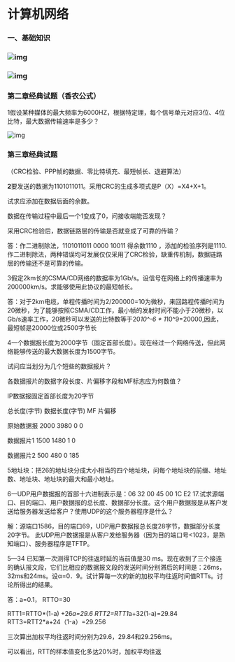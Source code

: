 # 计算机网络

### 一、基础知识

### ![img](https://img-blog.csdnimg.cn/20200602194307480.png?x-oss-process=image/watermark,type_ZmFuZ3poZW5naGVpdGk,shadow_10,text_aHR0cHM6Ly9ibG9nLmNzZG4ubmV0L3dlaXhpbl80Mjg3NTI0NQ==,size_16,color_FFFFFF,t_70)![点击并拖拽以移动](data:image/gif;base64,R0lGODlhAQABAPABAP///wAAACH5BAEKAAAALAAAAAABAAEAAAICRAEAOw==)

### ![img](https://img-blog.csdnimg.cn/20200602194311158.png?x-oss-process=image/watermark,type_ZmFuZ3poZW5naGVpdGk,shadow_10,text_aHR0cHM6Ly9ibG9nLmNzZG4ubmV0L3dlaXhpbl80Mjg3NTI0NQ==,size_16,color_FFFFFF,t_70)![点击并拖拽以移动](data:image/gif;base64,R0lGODlhAQABAPABAP///wAAACH5BAEKAAAALAAAAAABAAEAAAICRAEAOw==)

### 第二章经典试题（香农公式）

1假设某种媒体的最大频率为6000HZ，根据特定理，每个信号单元对应3位、4位比特，最大数据传输速率是多少？

![img](https://img-blog.csdnimg.cn/20200602194215500.png?x-oss-process=image/watermark,type_ZmFuZ3poZW5naGVpdGk,shadow_10,text_aHR0cHM6Ly9ibG9nLmNzZG4ubmV0L3dlaXhpbl80Mjg3NTI0NQ==,size_16,color_FFFFFF,t_70)![点击并拖拽以移动](data:image/gif;base64,R0lGODlhAQABAPABAP///wAAACH5BAEKAAAALAAAAAABAAEAAAICRAEAOw==)



### 第三章经典试题

（CRC检验、PPP帧的数据、零比特填充、最短帧长、退避算法）

**2**要发送的数据为1101011011。采用CRC的生成多项式是P（X）=X4+X+1。

试求应添加在数据后面的余数。

数据在传输过程中最后一个1变成了0，问接收端能否发现？

采用CRC检验后，数据链路层的传输是否就变成了可靠的传输？

答：作二进制除法，1101011011 0000  10011 得余数1110 ，添加的检验序列是1110.作二进制除法，两种错误均可发展仅仅采用了CRC检验，缺重传机制，数据链路层的传输还不是可靠的传输。



3假定2km长的CSMA/CD网络的数据率为1Gb/s。设信号在网络上的传播速率为200000km/s。求能够使用此协议的最短帧长。

答：对于2km电缆，单程传播时间为2/200000=10为微秒，来回路程传播时间为20微秒，为了能够按照CSMA/CD工作，最小帧的发射时间不能小于20微秒，以Gb/s速率工作，20微秒可以发送的比特数等于20*10^-6 * 1*10^9=20000,因此，最短帧是20000位或2500字节长





4一个数据报长度为2000字节（固定首部长度）。现在经过一个网络传送，但此网络能够传送的最大数据长度为1500字节。

试问应当划分为几个短些的数据报片？

各数据报片的数据字段长度、片偏移字段和MF标志应为何数值？

IP数据报固定首部长度为20字节

总长度(字节)   数据长度(字节) MF  片偏移

原始数据报    2000       3980      0    0

数据报片1    1500      1480      1    0

数据报片2    500        480        0    185





5地址块：把26的地址块分成大小相当的四个地址块，问每个地址块的前缀、地址数、地址块、地址块的最大和最小地址。



6一UDP用户数据报的首部十六进制表示是：06 32 00 45 00 1C E2 17.试求源端口、目的端口、用户数据报的总长度、数据部分长度。这个用户数据报是从客户发送给服务器发送给客户？使用UDP的这个服务器程序是什么？

解：源端口1586，目的端口69，UDP用户数据报总长度28字节，数据部分长度20字节。  此UDP用户数据报是从客户发给服务器（因为目的端口号<1023，是熟知端口）、服务器程序是TFTP。





5—34    已知第一次测得TCP的往返时延的当前值是30 ms。现在收到了三个接连的确认报文段，它们比相应的数据报文段的发送时间分别滞后的时间是：26ms，32ms和24ms。设α=0．9。试计算每一次的新的加权平均往返时间值RTTs。讨论所得出的结果。

答：a=0.1， RTTO=30

RTT1=RTTO*(1-a) +26*a=29.6   RTT2=RTT1*a+32(1-a)=29.84   RTT3=RTT2*a+24（1-a）=29.256

三次算出加权平均往返时间分别为29.6，29.84和29.256ms。

可以看出，RTT的样本值变化多达20%时，加权平均往返